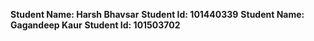 **Student Name: Harsh Bhavsar**
**Student Id: 101440339**
**Student Name: Gagandeep Kaur**
**Student Id: 101503702**
